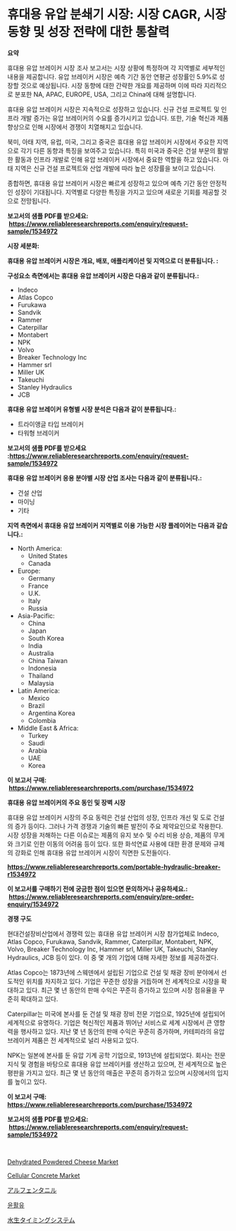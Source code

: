 <p><h1>휴대용 유압 분쇄기 시장: 시장 CAGR, 시장 동향 및 성장 전략에 대한 통찰력</h1></p><p><strong>요약</strong></p>
<p><p>휴대용 유압 브레이커 시장 조사 보고서는 시장 상황에 특정하며 각 지역별로 세부적인 내용을 제공합니다. 유압 브레이커 시장은 예측 기간 동안 연평균 성장률인 5.9%로 성장할 것으로 예상됩니다. 시장 동향에 대한 간략한 개요를 제공하며 이에 따라 지리적으로 분포한 NA, APAC, EUROPE, USA, 그리고 China에 대해 설명합니다.</p><p>휴대용 유압 브레이커 시장은 지속적으로 성장하고 있습니다. 신규 건설 프로젝트 및 인프라 개발 증가는 유압 브레이커의 수요를 증가시키고 있습니다. 또한, 기술 혁신과 제품 향상으로 인해 시장에서 경쟁이 치열해지고 있습니다.</p><p>북미, 아태 지역, 유럽, 미국, 그리고 중국은 휴대용 유압 브레이커 시장에서 주요한 지역으로 각기 다른 동향과 특징을 보여주고 있습니다. 특히 미국과 중국은 건설 부문의 활발한 활동과 인프라 개발로 인해 유압 브레이커 시장에서 중요한 역할을 하고 있습니다. 아태 지역은 신규 건설 프로젝트와 산업 개발에 따라 높은 성장률을 보이고 있습니다.</p><p>종합하면, 휴대용 유압 브레이커 시장은 빠르게 성장하고 있으며 예측 기간 동안 안정적인 성장이 기대됩니다. 지역별로 다양한 특징을 가지고 있으며 새로운 기회를 제공할 것으로 전망됩니다.</p></p>
<p><strong>보고서의 샘플 PDF를 받으세요: &nbsp;<a href="https://www.reliableresearchreports.com/enquiry/request-sample/1534972">https://www.reliableresearchreports.com/enquiry/request-sample/1534972</a></strong></p>
<p><strong>시장 세분화:</strong></p>
<p><strong> 휴대용 유압 브레이커 시장은 개요, 배포, 애플리케이션 및 지역으로 더 분류됩니다. :</strong></p>
<p><strong>구성요소 측면에서는 휴대용 유압 브레이커 시장은 다음과 같이 분류됩니다.:</strong></p>
<p><ul><li>Indeco</li><li>Atlas Copco</li><li>Furukawa</li><li>Sandvik</li><li>Rammer</li><li>Caterpillar</li><li>Montabert</li><li>NPK</li><li>Volvo</li><li>Breaker Technology Inc</li><li>Hammer srl</li><li>Miller UK</li><li>Takeuchi</li><li>Stanley Hydraulics</li><li>JCB</li></ul></p>
<p><strong> 휴대용 유압 브레이커 유형별 시장 분석은 다음과 같이 분류됩니다.:</strong></p>
<p><ul><li>트라이앵글 타입 브레이커</li><li>타워형 브레이커</li></ul></p>
<p><strong>보고서의 샘플 PDF를 받으세요 :<a href="https://www.reliableresearchreports.com/enquiry/request-sample/1534972">https://www.reliableresearchreports.com/enquiry/request-sample/1534972</a></strong></p>
<p><strong> 휴대용 유압 브레이커 응용 분야별 시장 산업 조사는 다음과 같이 분류됩니다.:</strong></p>
<p><ul><li>건설 산업</li><li>마이닝</li><li>기타</li></ul></p>
<p><strong>지역 측면에서 휴대용 유압 브레이커 지역별로 이용 가능한 시장 플레이어는 다음과 같습니다.:</strong></p>
<p><ul>
    <li>
        North America:
        <ul>
            <li>United States</li>
            <li>Canada</li>
        </ul>
    </li>
    <li>
        Europe:
        <ul>
            <li>Germany</li>
            <li>France</li>
            <li>U.K.</li>
            <li>Italy</li>
            <li>Russia</li>
        </ul>
    </li>
    <li>
        Asia-Pacific:
        <ul>
            <li>China</li>
            <li>Japan</li>
            <li>South Korea</li>
            <li>India</li>
            <li>Australia</li>
            <li>China Taiwan</li>
            <li>Indonesia</li>
            <li>Thailand</li>
            <li>Malaysia</li>
        </ul>
    </li>
    <li>
        Latin America:
        <ul>
            <li>Mexico</li>
            <li>Brazil</li>
            <li>Argentina Korea</li>
            <li>Colombia</li>
        </ul>
    </li>
    <li>
        Middle East & Africa:
        <ul>
            <li>Turkey</li>
            <li>Saudi</li>
            <li>Arabia</li>
            <li>UAE</li>
            <li>Korea</li>
        </ul>
    </li>
    </ul></p>
<p><strong>이 보고서 구매: &nbsp;<a href="https://www.reliableresearchreports.com/purchase/1534972">https://www.reliableresearchreports.com/purchase/1534972</a></strong></p>
<p><strong>휴대용 유압 브레이커의 주요 동인 및 장벽 시장</strong></p>
<p><p>휴대용 유압 브레이커 시장의 주요 동력은 건설 산업의 성장, 인프라 개선 및 도로 건설의 증가 등이다. 그러나 가격 경쟁과 기술의 빠른 발전이 주요 제약요인으로 작용한다. 시장 성장을 저해하는 다른 이슈로는 제품의 유지 보수 및 수리 비용 상승, 제품의 무게와 크기로 인한 이동의 어려움 등이 있다. 또한 화석연료 사용에 대한 환경 문제와 규제의 강화로 인해 휴대용 유압 브레이커 시장이 직면한 도전들이다.</p></p>
<p><strong><a href="https://www.reliableresearchreports.com/portable-hydraulic-breaker-r1534972">https://www.reliableresearchreports.com/portable-hydraulic-breaker-r1534972</a></strong></p>
<p><strong>이 보고서를 구매하기 전에 궁금한 점이 있으면 문의하거나 공유하세요.: &nbsp;<a href="https://www.reliableresearchreports.com/enquiry/pre-order-enquiry/1534972">https://www.reliableresearchreports.com/enquiry/pre-order-enquiry/1534972</a></strong></p>
<p><strong>경쟁 구도</strong></p>
<p><p>현대건설장비산업에서 경쟁력 있는 휴대용 유압 브레이커 시장 참가업체로 Indeco, Atlas Copco, Furukawa, Sandvik, Rammer, Caterpillar, Montabert, NPK, Volvo, Breaker Technology Inc, Hammer srl, Miller UK, Takeuchi, Stanley Hydraulics, JCB 등이 있다. 이 중 몇 개의 기업에 대해 자세한 정보를 제공하겠다.</p><p>Atlas Copco는 1873년에 스웨덴에서 설립된 기업으로 건설 및 채광 장비 분야에서 선도적인 위치를 차지하고 있다. 기업은 꾸준한 성장을 거듭하며 전 세계적으로 시장을 확대하고 있다. 최근 몇 년 동안의 판매 수익은 꾸준히 증가하고 있으며 시장 점유율을 꾸준히 확대하고 있다.</p><p>Caterpillar는 미국에 본사를 둔 건설 및 채광 장비 전문 기업으로, 1925년에 설립되어 세계적으로 유명하다. 기업은 혁신적인 제품과 뛰어난 서비스로 세계 시장에서 큰 영향력을 행사하고 있다. 지난 몇 년 동안의 판매 수익은 꾸준히 증가하며, 카테피라의 유압 브레이커 제품은 전 세계적으로 널리 사용되고 있다.</p><p>NPK는 일본에 본사를 둔 유압 기계 공학 기업으로, 1913년에 설립되었다. 회사는 전문 지식 및 경험을 바탕으로 휴대용 유압 브레이커를 생산하고 있으며, 전 세계적으로 높은 평판을 가지고 있다. 최근 몇 년 동안의 매출은 꾸준히 증가하고 있으며 시장에서의 입지를 높이고 있다.</p></p>
<p><strong>이 보고서 구매: &nbsp; <a href="https://www.reliableresearchreports.com/purchase/1534972">https://www.reliableresearchreports.com/purchase/1534972</a></strong></p>
<p><strong>보고서의 샘플 PDF를 받으세요: &nbsp;<a href="https://www.reliableresearchreports.com/enquiry/request-sample/1534972">https://www.reliableresearchreports.com/enquiry/request-sample/1534972</a></strong><strong></strong></p>
<p>&nbsp;</p>
<p><p><a href="https://github.com/julyju69/Market-Research-Report-List-2/blob/main/dehydrated-powdered-cheese-market.md">Dehydrated Powdered Cheese Market</a></p><p><a href="https://www.linkedin.com/pulse/cellular-concrete-market-goal-estimating-size-future-growth-fqa9e?trackingId=JuZDcuqK9RRyx2N%2FDUrWZQ%3D%3D">Cellular Concrete Market</a></p><p><a href="https://github.com/AaronVargas43/Market-Research-Report-List-1/blob/main/681946120157.md">アルフェンタニル</a></p><p><a href="https://medium.com/@joshuapierce88/%EC%9E%89%ED%81%AC-%EB%A9%94%EB%89%B4-%EB%A1%AC%EC%9E%84%EC%8B%A4%EB%AF%B8%EB%A1%9C-%EC%A0%9C%EC%9E%84%EA%B2%8C-%EC%82%A1%EC%9D%B4%EC%82%AD-%EC%98%A4%EC%89%BC%EC%9E%85%EB%8B%88%EB%8B%A4-ed66112f981a">윤활유</a></p><p><a href="https://medium.com/@novastamm2023/%E6%B0%B4%E4%B8%AD%E3%82%BF%E3%82%A4%E3%83%9F%E3%83%B3%E3%82%B0%E3%82%B7%E3%82%B9%E3%83%86%E3%83%A0%E5%B8%82%E5%A0%B4-%E5%B8%82%E5%A0%B4%E3%82%B7%E3%82%A7%E3%82%A2-%E5%B8%82%E5%A0%B4%E3%83%88%E3%83%AC%E3%83%B3%E3%83%89-%E3%81%8A%E3%82%88%E3%81%B3%E5%B0%86%E6%9D%A5%E3%81%AE%E6%88%90%E9%95%B7%E3%82%92%E6%8E%A2%E3%82%8B-e36ee3d27910">水生タイミングシステム</a></p></p>